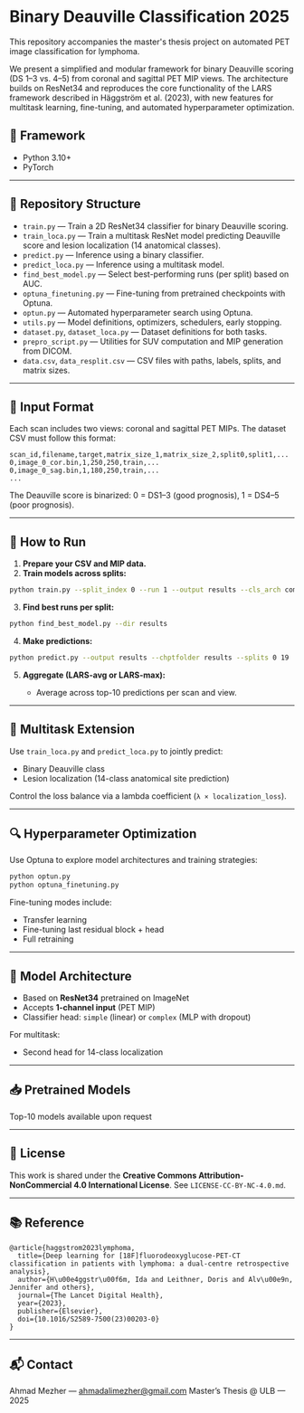 
# Binary Deauville Classification 2025

This repository accompanies the master's thesis project on automated PET image classification for lymphoma.

We present a simplified and modular framework for binary Deauville scoring (DS 1–3 vs. 4–5) from coronal and sagittal PET MIP views. The architecture builds on ResNet34 and reproduces the core functionality of the LARS framework described in Häggström et al. (2023), with new features for multitask learning, fine-tuning, and automated hyperparameter optimization.

## 🔧 Framework

* Python 3.10+
* PyTorch

---

## 📁 Repository Structure

* `train.py` — Train a 2D ResNet34 classifier for binary Deauville scoring.
* `train_loca.py` — Train a multitask ResNet model predicting Deauville score and lesion localization (14 anatomical classes).
* `predict.py` — Inference using a binary classifier.
* `predict_loca.py` — Inference using a multitask model.
* `find_best_model.py` — Select best-performing runs (per split) based on AUC.
* `optuna_finetuning.py` — Fine-tuning from pretrained checkpoints with Optuna.
* `optun.py` — Automated hyperparameter search using Optuna.
* `utils.py` — Model definitions, optimizers, schedulers, early stopping.
* `dataset.py`, `dataset_loca.py` — Dataset definitions for both tasks.
* `prepro_script.py` — Utilities for SUV computation and MIP generation from DICOM.
* `data.csv`, `data_resplit.csv` — CSV files with paths, labels, splits, and matrix sizes.

---

## 📄 Input Format

Each scan includes two views: coronal and sagittal PET MIPs. The dataset CSV must follow this format:

```
scan_id,filename,target,matrix_size_1,matrix_size_2,split0,split1,...
0,image_0_cor.bin,1,250,250,train,...
0,image_0_sag.bin,1,180,250,train,...
...
```

The Deauville score is binarized: 0 = DS1–3 (good prognosis), 1 = DS4–5 (poor prognosis).

---

## 🚀 How to Run

1. **Prepare your CSV and MIP data.**
2. **Train models across splits:**

```bash
python train.py --split_index 0 --run 1 --output results --cls_arch complex --optimizer sgd --lr 0.01 --early_stopping
```

3. **Find best runs per split:**

```bash
python find_best_model.py --dir results
```

4. **Make predictions:**

```bash
python predict.py --output results --chptfolder results --splits 0 19
```

5. **Aggregate (LARS-avg or LARS-max):**

   * Average across top-10 predictions per scan and view.

---

## 🧪 Multitask Extension

Use `train_loca.py` and `predict_loca.py` to jointly predict:

* Binary Deauville class
* Lesion localization (14-class anatomical site prediction)

Control the loss balance via a lambda coefficient (`λ × localization_loss`).

---

## 🔍 Hyperparameter Optimization

Use Optuna to explore model architectures and training strategies:

```bash
python optun.py
python optuna_finetuning.py
```

Fine-tuning modes include:

* Transfer learning
* Fine-tuning last residual block + head
* Full retraining

---

## 🧠 Model Architecture

* Based on **ResNet34** pretrained on ImageNet
* Accepts **1-channel input** (PET MIP)
* Classifier head: `simple` (linear) or `complex` (MLP with dropout)

For multitask:

* Second head for 14-class localization

---

## 📥 Pretrained Models

Top-10 models available upon request

---

## 📜 License

This work is shared under the **Creative Commons Attribution-NonCommercial 4.0 International License**. See `LICENSE-CC-BY-NC-4.0.md`.

---

## 📚 Reference

```
@article{haggstrom2023lymphoma,
  title={Deep learning for [18F]fluorodeoxyglucose-PET-CT classification in patients with lymphoma: a dual-centre retrospective analysis},
  author={H\u00e4ggstr\u00f6m, Ida and Leithner, Doris and Alv\u00e9n, Jennifer and others},
  journal={The Lancet Digital Health},
  year={2023},
  publisher={Elsevier},
  doi={10.1016/S2589-7500(23)00203-0}
}
```

---

## 📬 Contact

Ahmad Mezher — ahmadalimezher@gmail.com
Master’s Thesis @ ULB — 2025

